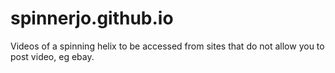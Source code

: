 # spinnerjo.github.io
Videos of a spinning helix to be accessed from sites that do not allow you to post video, eg ebay.
